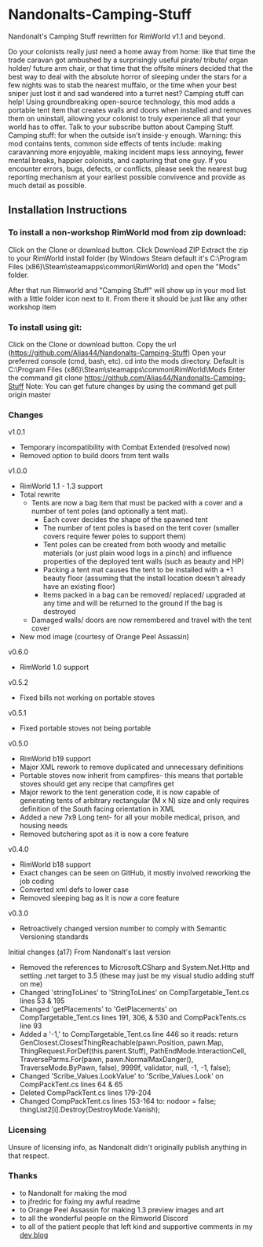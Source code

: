 # Nandonalts-Camping-Stuff
Nandonalt's Camping Stuff rewritten for RimWorld v1.1 and beyond.

Do your colonists really just need a home away from home: like that time the trade caravan got ambushed by a surprisingly useful pirate/ tribute/ organ holder/ future arm chair, or that time that the offsite miners decided that the best way to deal with the absolute horror of sleeping under the stars for a few nights was to stab the nearest muffalo, or the time when your best sniper just lost it and sad wandered into a turret nest? Camping stuff can help! Using groundbreaking open-source technology, this mod adds a portable tent item that creates walls and doors when installed and removes them on uninstall, allowing your colonist to truly experience all that your world has to offer. Talk to your subscribe button about Camping Stuff. Camping stuff: for when the outside isn't inside-y enough. Warning: this mod contains tents, common side effects of tents include: making caravanning more enjoyable, making incident maps less annoying, fewer mental breaks, happier colonists, and capturing that one guy. If you encounter errors, bugs, defects, or conflicts, please seek the nearest bug reporting mechanism at your earliest possible convivence and provide as much detail as possible.

## Installation Instructions

### To install a non-workshop RimWorld mod from zip download:
Click on the Clone or download button.
Click Download ZIP
Extract the zip to your RimWorld install folder (by Windows Steam default it's C:\Program Files (x86)\Steam\steamapps\common\RimWorld) and open the "Mods" folder.

After that run Rimworld and "Camping Stuff" will show up in your mod list with a little folder icon next to it.
From there it should be just like any other workshop item

### To install using git:
Click on the Clone or download button.
Copy the url (https://github.com/Alias44/Nandonalts-Camping-Stuff)
Open your preferred console (cmd, bash, etc).
cd into the mods directory. Default is C:\Program Files (x86)\Steam\steamapps\common\RimWorld\Mods
Enter the command git clone https://github.com/Alias44/Nandonalts-Camping-Stuff
Note: You can get future changes by using the command get pull origin master

### Changes
v1.0.1
* Temporary incompatibility with Combat Extended (resolved now)
* Removed option to build doors from tent walls

v1.0.0
* RimWorld 1.1 - 1.3 support
* Total rewrite
  * Tents are now a bag item that must be packed with a cover and a number of tent poles (and optionally a tent mat).
    * Each cover decides the shape of the spawned tent
    * The number of tent poles is based on the tent cover (smaller covers require fewer poles to support them)
    * Tent poles can be created from both woody and metallic materials (or just plain wood logs in a pinch) and influence properties of the deployed tent walls (such as beauty and HP)
    * Packing a tent mat causes the tent to be installed with a +1 beauty floor (assuming that the install location doesn't already have an existing floor)
    * Items packed in a bag can be removed/ replaced/ upgraded at any time and will be returned to the ground if the bag is destroyed
  * Damaged walls/ doors are now remembered and travel with the tent cover
* New mod image (courtesy of Orange Peel Assassin)
  
v0.6.0
* RimWorld 1.0 support

v0.5.2
* Fixed bills not working on portable stoves

v0.5.1
* Fixed portable stoves not being portable

v0.5.0
* RimWorld b19 support
* Major XML rework to remove duplicated and unnecessary definitions
* Portable stoves now inherit from campfires- this means that portable stoves should get any recipe that campfires get
* Major rework to the tent generation code, it is now capable of generating tents of arbitrary rectangular (M x N) size and only requires definition of the South facing orientation in XML
* Added a new 7x9 Long tent- for all your mobile medical, prison, and housing needs
* Removed butchering spot as it is now a core feature

v0.4.0
* RimWorld b18 support
* Exact changes can be seen on GitHub, it mostly involved reworking the job coding
* Converted xml defs to lower case
* Removed sleeping bag as it is now a core feature

v0.3.0
* Retroactively changed version number to comply with Semantic Versioning standards

Initial changes (a17) From Nandonalt's last version
* Removed the references to Microsoft.CSharp and System.Net.Http and setting .net target to 3.5 (these may just be my visual studio adding stuff on me)
* Changed 'stringToLines' to 'StringToLines' on CompTargetable_Tent.cs lines 53 & 195
* Changed 'getPlacements' to 'GetPlacements' on CompTargetable_Tent.cs lines 191, 306, & 530 and CompPackTents.cs line 93
* Added a '-1,' to CompTargetable_Tent.cs line 446 so it reads: return GenClosest.ClosestThingReachable(pawn.Position, pawn.Map, ThingRequest.ForDef(this.parent.Stuff), PathEndMode.InteractionCell, TraverseParms.For(pawn, pawn.NormalMaxDanger(), TraverseMode.ByPawn, false), 9999f, validator, null, -1, -1, false);
* Changed 'Scribe_Values.LookValue' to 'Scribe_Values.Look' on CompPackTent.cs lines 64 & 65
* Deleted CompPackTent.cs lines 179-204
* Changed CompPackTent.cs lines 153-164 to:
  nodoor = false;
  thingList2[i].Destroy(DestroyMode.Vanish);

### Licensing
Unsure of licensing info, as Nandonalt didn't originally publish anything in that respect.

### Thanks
* to Nandonalt for making the mod
* to jfredric for fixing my awful readme
* to Orange Peel Assassin for making 1.3 preview images and art
* to all the wonderful people on the Rimworld Discord
* to all of the patient people that left kind and supportive comments in my [dev blog](https://steamcommunity.com/workshop/filedetails/discussion/1523058989/3865717501013670877/)